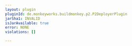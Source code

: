 ```yaml
---
layout: plugin
pluginId: de.monkeyworks.buildmonkey.p2.P2DeployerPlugin
jarSha1: INVALID
isJarAvailable: true
error: NONE
violations: []

---
```

